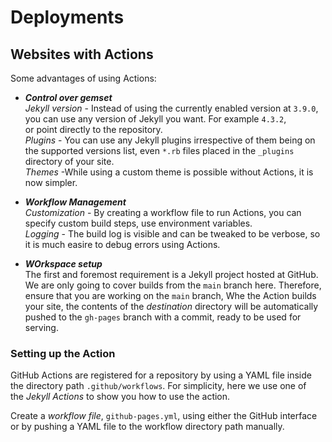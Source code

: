 
# Deployments

## Websites with Actions

Some advantages of using Actions:  

- ***Control over gemset***  
*Jekyll version* - Instead of using the currently enabled version at `3.9.0`, you can use any version of Jekyll you want. For example `4.3.2`,  
or point directly to the repository.  
*Plugins* - You can use any Jekyll plugins irrespective of them being on the supported versions list, even `*.rb` files placed in the `_plugins`  
directory of your site.  
*Themes* -While using a custom theme is possible without Actions, it is now simpler.

- ***Workflow Management***  
*Customization* - By creating a workflow file to run Actions, you can specify custom build steps, use environment variables.  
*Logging* - The build log is visible and can be tweaked to be verbose, so it is much easire to debug errors using Actions.

- ***WOrkspace setup***  
The first and foremost requirement is a Jekyll project hosted at GitHub. We are only going to cover builds from the `main` branch here. Therefore,  
ensure that you are working on the `main` branch, Whe the Action builds your site, the contents of the *destination* directory will be automatically  
pushed to the `gh-pages` branch with a commit, ready to be used for serving.

### Setting up the Action

GitHub Actions are registered for a repository by using a YAML file inside the directory path `.github/workflows`. For simplicity, here we use one of  
the *Jekyll Actions* to show you how to use the action.

Create a *workflow file*, `github-pages.yml`, using either the GitHub interface or by pushing a YAML file to the workflow directory path manually.  

